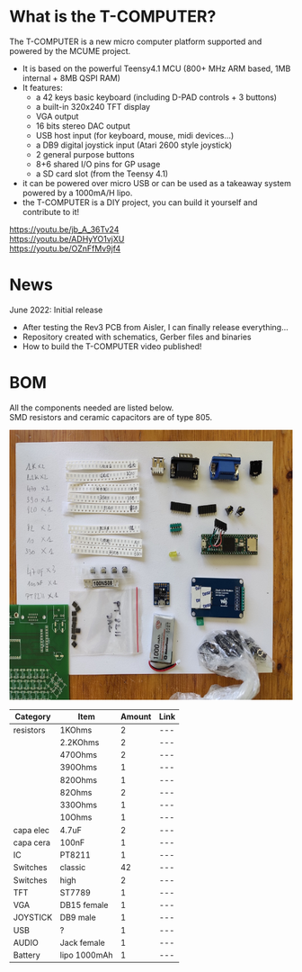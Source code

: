 # What is the T-COMPUTER?
The T-COMPUTER is a new micro computer platform supported and powered by the MCUME project.
- It is based on the powerful Teensy4.1 MCU (800+ MHz ARM based, 1MB internal + 8MB QSPI RAM)
- It features: 
  - a 42 keys basic keyboard (including D-PAD controls + 3 buttons)
  - a built-in 320x240 TFT display
  - VGA output 
  - 16 bits stereo DAC output
  - USB host input (for keyboard, mouse, midi devices...)
  - a DB9 digital joystick input (Atari 2600 style joystick)
  - 2 general purpose buttons    
  - 8+6 shared I/O pins for GP usage
  - a SD card slot (from the Teensy 4.1)
- it can be powered over micro USB or can be used as a takeaway system powered by a 1000mA/H lipo.   
- the T-COMPUTER is a DIY project, you can build it yourself and contribute to it!

https://youtu.be/jb_A_36Tv24 <br>
https://youtu.be/ADHyYO1vjXU <br>
https://youtu.be/OZnFfMv9jf4 <br>

# News
June 2022: Initial release<br>
- After testing the Rev3 PCB from Aisler, I can finally release everything...
- Repository created with schematics, Gerber files and binaries
- How to build the T-COMPUTER video published! 

# BOM

All the components needed are listed below.<br>
SMD resistors and ceramic capacitors are of type 805.<br>

<p align="left">
  <img width="640" height="480" src="/images/diybom.jpg">
</p>

| Category | Item | Amount | Link |
| --- | --- | --- | --- |
| resistors| 1KOhms | 2 | --- |
| | 2.2KOhms | 2 | --- |
| | 470Ohms | 2 | --- |
| | 390Ohms | 1 | --- |
| | 820Ohms | 1 | --- |
| | 82Ohms | 2 | --- |
| | 330Ohms | 1 | --- |
| | 10Ohms | 1 | --- |
| capa elec| 4.7uF | 2 | --- |
| capa cera | 100nF | 1 | --- |
| IC| PT8211 | 1 | --- |
| Switches| classic | 42 | --- |
| Switches| high | 2 | --- |
| TFT| ST7789 | 1 | --- |
| VGA| DB15 female | 1 | --- |
| JOYSTICK| DB9 male | 1 | --- |
| USB| ? | 1 | --- |
| AUDIO| Jack female | 1 | --- |
| Battery| lipo 1000mAh | 1 | --- |



